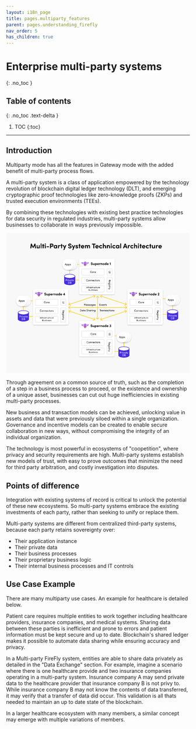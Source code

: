 ```yaml
---
layout: i18n_page
title: pages.multiparty_features
parent: pages.understanding_firefly
nav_order: 5
has_children: true
---
```


# Enterprise multi-party systems

{: .no_toc }

## Table of contents

{: .no_toc .text-delta }

1. TOC
{:toc}

---

## Introduction

Multiparty mode has all the features in Gateway mode with the added benefit of multi-party process flows.

A multi-party system is a class of application empowered by the technology revolution
of blockchain digital ledger technology (DLT), and emerging cryptographic proof technologies
like zero-knowledge proofs (ZKPs) and trusted execution environments (TEEs).

By combining these technologies with existing best practice technologies for
data security in regulated industries, multi-party systems allow businesses to
collaborate in ways previously impossible.

![Multiparty Mode](../images/multiparty_mode.png "Multiparty Mode")

Through agreement on a common source of truth, such as the completion of a step in a
business process to proceed, or the existence and ownership of a unique asset, businesses
can cut out huge inefficiencies in existing multi-party processes.

New business and transaction models can be achieved, unlocking value in assets and data
that were previously siloed within a single organization. Governance and incentive
models can be created to enable secure collaboration in new ways, without compromising
the integrity of an individual organization.

The technology is most powerful in ecosystems of "coopetition", where privacy and security
requirements are high. Multi-party systems establish new models of trust, with easy to
prove outcomes that minimize the need for third party arbitration, and costly investigation
into disputes.

## Points of difference

Integration with existing systems of record is critical to unlock the potential
of these new ecosystems. So multi-party systems embrace the existing investments of
each party, rather than seeking to unify or replace them.

Multi-party systems are different from centralized third-party systems, because each
party retains sovereignty over:

- Their application instance
- Their private data
- Their business processes
- Their proprietary business logic
- Their internal business processes and IT controls

## Use Case Example

There are many multiparty use cases. An example for healthcare is detailed below.

Patient care requires multiple entities to work together including healthcare providers, insurance companies, and medical systems. Sharing data between these parties is inefficient and prone to errors and patient information must be kept secure and up to date. Blockchain's shared ledger makes it possible to automate data sharing while ensuring accuracy and privacy.

In a Multi-party FireFly system, entities are able to share data privately as detailed in the "Data Exchange" section. For example, imagine a scenario where there is one healthcare provide and two insurance companies operating in a multi-party system. Insurance company A may send private data to the healthcare provider that insurance company B is not privy to. While insurance company B may not know the contents of data transferred, it may verify that a transfer of data did occur. This validation is all thats needed to maintain an up to date state of the blockchain.

In a larger healthcare ecosystem with many members, a similar concept may emerge with multiple variations of members.

<!-- ADD DIAGRAMS FOR THIS EXAMPLE. -->